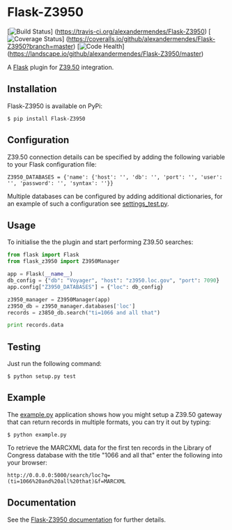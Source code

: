 # Flask-Z3950

[![Build Status](https://travis-ci.org/alexandermendes/Flask-Z3950.svg?branch=master)]
(https://travis-ci.org/alexandermendes/Flask-Z3950)
[![Coverage Status](https://coveralls.io/repos/alexandermendes/Flask-Z3950/badge.svg)]
(https://coveralls.io/github/alexandermendes/Flask-Z3950?branch=master)
[![Code Health](https://landscape.io/github/alexandermendes/Flask-Z3950/master/landscape.svg)]
(https://landscape.io/github/alexandermendes/Flask-Z3950/master)

A [Flask](http://flask.pocoo.org/) plugin for [Z39.50](https://en.wikipedia.org/wiki/Z39.50) integration.


## Installation

Flask-Z3950 is available on PyPi:

```
$ pip install Flask-Z3950
```

## Configuration

Z39.50 connection details can be specified by adding the following variable to
your Flask configuration file:

```
Z3950_DATABASES = {'name': {'host': '', 'db': '', 'port': '', 'user': '', 'password': '', 'syntax': ''}}
```

Multiple databases can be configured by adding additional dictionaries, for an
example of such a configuration see [settings_test.py](settings_test.py).


## Usage

To initialise the the plugin and start performing Z39.50 searches:

```Python
from flask import Flask
from flask_z3950 import Z3950Manager

app = Flask(__name__)
db_config = {"db": "Voyager", "host": "z3950.loc.gov", "port": 7090}
app.config["Z3950_DATABASES"] = {"loc": db_config}

z3950_manager = Z3950Manager(app)
z3950_db = z3950_manager.databases['loc']
records = z3850_db.search("ti=1066 and all that")

print records.data
```

## Testing

Just run the following command:

```
$ python setup.py test
```

## Example

The [example.py](example.py) application shows how you might setup a Z39.50
gateway that can return records in multiple formats, you can try it out by
typing:

```
$ python example.py
```

To retrieve the MARCXML data for the first ten records in the Library of
Congress database with the title "1066 and all that" enter the following
into your browser:

```
http://0.0.0.0:5000/search/loc?q=(ti=1066%20and%20all%20that)&f=MARCXML
```

## Documentation

See the [Flask-Z3950 documentation](https://pythonhosted.org/Flask-Z3950/)
for further details.
